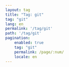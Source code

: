 ```yaml
---
layout: tag
title: "Tag: git"
tag: "git"
lang: en
permalink: '/tag/git'
path: '/tag/git'
pagination:
    enabled: true
    tag: "git"
    permalink: /page/:num/
    locale: en
---
```

